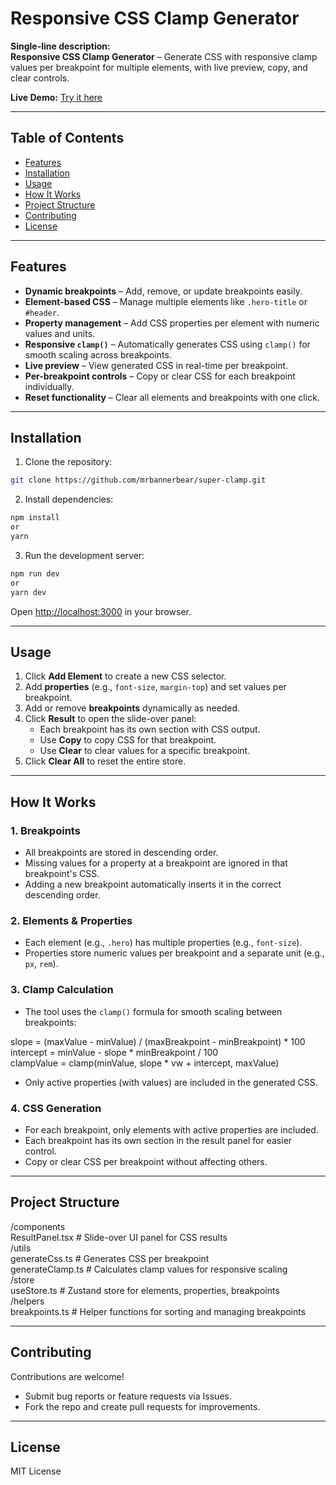 # Responsive CSS Clamp Generator

**Single-line description:**  
**Responsive CSS Clamp Generator** – Generate CSS with responsive clamp values per breakpoint for multiple elements, with live preview, copy, and clear controls.

**Live Demo:** [Try it here](https://your-live-link.com)

---

## Table of Contents
- [Features](#features)
- [Installation](#installation)
- [Usage](#usage)
- [How It Works](#how-it-works)
- [Project Structure](#project-structure)
- [Contributing](#contributing)
- [License](#license)

---

## Features

- **Dynamic breakpoints** – Add, remove, or update breakpoints easily.
- **Element-based CSS** – Manage multiple elements like `.hero-title` or `#header`.
- **Property management** – Add CSS properties per element with numeric values and units.
- **Responsive `clamp()`** – Automatically generates CSS using `clamp()` for smooth scaling across breakpoints.
- **Live preview** – View generated CSS in real-time per breakpoint.
- **Per-breakpoint controls** – Copy or clear CSS for each breakpoint individually.
- **Reset functionality** – Clear all elements and breakpoints with one click.

---

## Installation

1. Clone the repository:

```bash
git clone https://github.com/mrbannerbear/super-clamp.git
```

2. Install dependencies:

```bash
npm install  
or  
yarn
```

3. Run the development server:

```bash
npm run dev  
or  
yarn dev
```

Open [http://localhost:3000](http://localhost:3000) in your browser.

---

## Usage

1. Click **Add Element** to create a new CSS selector.  
2. Add **properties** (e.g., `font-size`, `margin-top`) and set values per breakpoint.  
3. Add or remove **breakpoints** dynamically as needed.  
4. Click **Result** to open the slide-over panel:  
   - Each breakpoint has its own section with CSS output.  
   - Use **Copy** to copy CSS for that breakpoint.  
   - Use **Clear** to clear values for a specific breakpoint.  
5. Click **Clear All** to reset the entire store.

---

## How It Works

### 1. Breakpoints
- All breakpoints are stored in descending order.
- Missing values for a property at a breakpoint are ignored in that breakpoint's CSS.
- Adding a new breakpoint automatically inserts it in the correct descending order.

### 2. Elements & Properties
- Each element (e.g., `.hero`) has multiple properties (e.g., `font-size`).
- Properties store numeric values per breakpoint and a separate unit (e.g., `px`, `rem`).

### 3. Clamp Calculation
- The tool uses the `clamp()` formula for smooth scaling between breakpoints:

slope = (maxValue - minValue) / (maxBreakpoint - minBreakpoint) * 100  
intercept = minValue - slope * minBreakpoint / 100  
clampValue = clamp(minValue, slope * vw + intercept, maxValue)

- Only active properties (with values) are included in the generated CSS.

### 4. CSS Generation
- For each breakpoint, only elements with active properties are included.
- Each breakpoint has its own section in the result panel for easier control.
- Copy or clear CSS per breakpoint without affecting others.

---

## Project Structure

/components  
  ResultPanel.tsx     # Slide-over UI panel for CSS results  
/utils  
  generateCss.ts      # Generates CSS per breakpoint  
  generateClamp.ts    # Calculates clamp values for responsive scaling  
/store  
  useStore.ts         # Zustand store for elements, properties, breakpoints  
/helpers  
  breakpoints.ts      # Helper functions for sorting and managing breakpoints  

---

## Contributing

Contributions are welcome!  

- Submit bug reports or feature requests via Issues.  
- Fork the repo and create pull requests for improvements.

---

## License

MIT License

